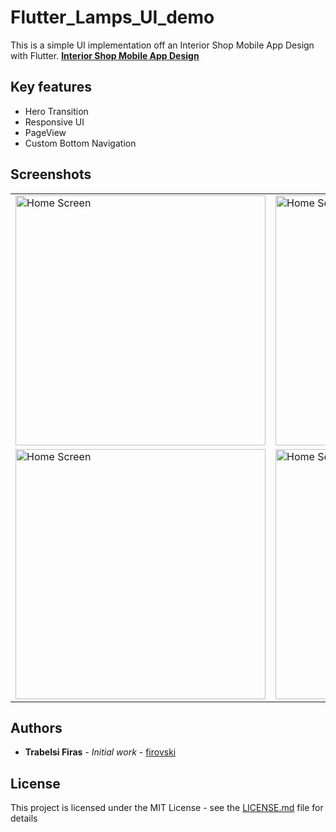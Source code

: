 # Flutter_Lamps_UI_demo 

This is a simple UI implementation off an Interior Shop Mobile App Design with Flutter.
[**Interior Shop Mobile App Design**](https://dribbble.com/shots/6923261-Interior-Shop-Mobile-App-Design)



## Key features

* Hero Transition
* Responsive UI
* PageView
* Custom Bottom Navigation

## Screenshots

<table style={border:"none"}>
<tr>
<td><img src="https://github.com/firovski/flutter_lamps_ui_demo/blob/dev/screenshots/Simulator%20Screen%20Shot%20-%20iPhone%20X%CA%80%20-%202019-08-21%20at%2015.43.12.png" alt="Home Screen" width="400"/></td>
<td><img src="https://github.com/firovski/flutter_lamps_ui_demo/blob/dev/screenshots/Simulator%20Screen%20Shot%20-%20iPhone%20X%CA%80%20-%202019-08-21%20at%2017.02.39.png" alt="Home Screen" width="400"/></td>
</tr>
<tr>
<td><img src="https://github.com/firovski/flutter_lamps_ui_demo/blob/dev/screenshots/Simulator%20Screen%20Shot%20-%20iPhone%20X%CA%80%20-%202019-08-21%20at%2017.02.59.png" alt="Home Screen" width="400"/></td>
<td><img src="https://github.com/firovski/flutter_lamps_ui_demo/blob/dev/screenshots/Simulator%20Screen%20Shot%20-%20iPhone%20X%CA%80%20-%202019-08-21%20at%2017.03.06.png" alt="Home Screen" width="400"/></td>
</tr>
</table>

## Authors

* **Trabelsi Firas** - *Initial work* - [firovski](https://github.com/firovski)

## License

This project is licensed under the MIT License - see the [LICENSE.md](LICENSE.md) file for details
